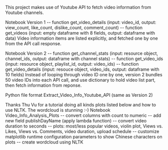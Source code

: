 This project makes use of Youtube API to fetch video information from Youtube channels.

Notebook Version 1
-- function get_video_details (input: video_id, output: view_count, like_count, dislike_count, comment_count) 
-- function get_videos (input: empty dataframe with 8 fields, output: dataframe with data) 
Video information items are listed explicitly, and fetched one by one from the API call response.

Notebook Version 2
-- function get_channel_stats (input: resource object, channel_ids, output: dataframe with channel stats) 
-- function get_video_ids (input: resource object, playlist_id, output: video_ids) 
-- function get_video_details (input: resouce object, video_ids, output: dataframe with 10 fields)
Instead of looping through video ID one by one, version 2 bundles 50 video IDs into each API call, and use dictionary to hold video list part, then fetch information from reponse. 

Python file format Extract_Video_Info_Youtube_API (same as Version 2)

Thanks Thu Vu for a tutorial doing all kinds plots listed below and how to use NLTK. The wordcloud is stunning :-)
Notebook Video_Info_Analysis_Plots
-- convert columns with count to numeric
-- add new field publishDayName (apply lambda function)
-- convert video duration to seconds
-- plots: most/less popular videos, violin plot, Views vs. Likes, Views vs. Comments, video duration, upload schedule
-- customize matplotlib runtime configuration parameters to show Chinese characters on plots
-- create wordcloud using NLTK